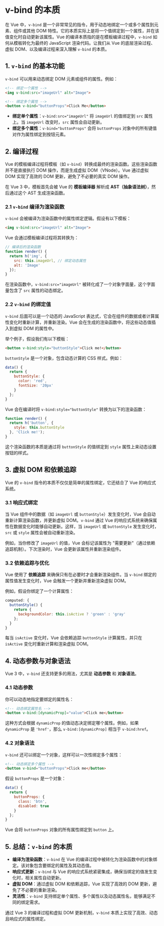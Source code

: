 # v-bind 的本质

在 Vue 中，`v-bind` 是一个非常常见的指令，用于动态地绑定一个或多个属性到元素、组件或其他 DOM 特性。它的本质实际上是将一个值绑定到一个属性，并在该值变化时自动更新该属性。Vue 的编译本质指的是在模板编译过程中，`v-bind` 如何从模板转化为最终的 JavaScript 渲染代码。让我们从 Vue 的底层渲染过程、虚拟 DOM、以及编译过程来深入理解 `v-bind` 的本质。

## 1. **`v-bind` 的基本功能**

`v-bind` 可以用来动态绑定 DOM 元素或组件的属性。例如：

```html
<!-- 绑定一个属性 -->
<img v-bind:src="imageUrl" alt="Image">

<!-- 绑定多个属性 -->
<button v-bind="buttonProps">Click Me</button>
```

- **绑定单个属性**：`v-bind:src="imageUrl"` 将 `imageUrl` 的值绑定到 `src` 属性上。当 `imageUrl` 改变时，`src` 属性会自动更新。
- **绑定多个属性**：`v-bind="buttonProps"` 会将 `buttonProps` 对象中的所有键值对作为属性绑定到按钮元素。

## 2. **编译过程**

Vue 的模板编译过程将模板（如 `v-bind`）转换成最终的渲染函数。这些渲染函数并不是直接执行 DOM 操作，而是生成虚拟 DOM（VNode）。Vue 通过虚拟 DOM 实现了高效的 DOM 更新，避免了不必要的真实 DOM 操作。

在 Vue 3 中，模板首先会被 Vue 的 **模板编译器** 解析成 **AST（抽象语法树）**，然后通过这个 AST 生成渲染函数。

### 2.1 **`v-bind` 编译为渲染函数**

`v-bind` 会被编译为渲染函数中的属性绑定逻辑。假设有以下模板：

```html
<img v-bind:src="imageUrl" alt="Image">
```

Vue 会通过模板编译过程将其转换为：

```javascript
// 编译后的渲染函数
function render() {
  return h('img', {
    src: this.imageUrl, // 绑定动态属性
    alt: 'Image'
  });
}
```

在渲染函数中，`v-bind:src="imageUrl"` 被转化成了一个对象字面量，这个字面量包含了 `src` 属性的动态绑定。

### 2.2 **`v-bind` 的绑定值**

`v-bind` 后面可以是一个动态的 JavaScript 表达式，它会在组件的数据或者计算属性变化时重新计算，并重新渲染。Vue 会在生成的渲染函数中，将这些动态值插入到虚拟 DOM 的属性中。

举个例子，假设我们有以下模板：

```html
<button v-bind:style="buttonStyle">Click me!</button>
```

`buttonStyle` 是一个对象，包含动态计算的 CSS 样式。例如：

```js
data() {
  return {
    buttonStyle: {
      color: 'red',
      fontSize: '20px'
    }
  };
}
```

Vue 会在编译时将 `v-bind:style="buttonStyle"` 转换为以下的渲染函数：

```javascript
function render() {
  return h('button', {
    style: this.buttonStyle
  }, 'Click me!');
}
```

这个渲染函数的本质是通过将 `buttonStyle` 的值绑定到 `style` 属性上来动态设置按钮的样式。

## 3. **虚拟 DOM 和依赖追踪**

Vue 的 `v-bind` 指令的本质不仅仅是简单的属性绑定，它还结合了 Vue 的响应式系统。

### 3.1 **响应式绑定**

当 Vue 组件中的数据（如 `imageUrl` 或 `buttonStyle`）发生变化时，Vue 会自动重新计算渲染函数，并更新虚拟 DOM。`v-bind` 通过 Vue 的响应式系统来确保属性在数据变化时能够自动更新。这样，当 `imageUrl` 或 `buttonStyle` 发生变化时，`src` 或 `style` 属性会被自动重新渲染。

例如，当你修改了 `imageUrl` 的值，Vue 会标记该属性为 "需要更新"（通过依赖追踪机制）。下次渲染时，Vue 会更新该属性并重新渲染组件。

### 3.2 **依赖追踪与优化**

Vue 使用了 **依赖追踪** 来确保只有在必要时才会重新渲染组件。当 `v-bind` 绑定的属性值发生变化时，Vue 会触发一个更新并重新渲染虚拟 DOM。

例如，假设你绑定了一个计算属性：

```js
computed: {
  buttonStyle() {
    return {
      backgroundColor: this.isActive ? 'green' : 'gray'
    };
  }
}
```

每当 `isActive` 变化时，Vue 会依赖追踪 `buttonStyle` 计算属性，并只在 `isActive` 变化时重新计算和渲染虚拟 DOM。

## 4. **动态参数与对象语法**

Vue 3 中，`v-bind` 还支持更多的用法，尤其是 **动态参数** 和 **对象语法**。

### 4.1 **动态参数**

你可以动态地指定要绑定的属性名：

```html
<!-- 动态绑定属性名 -->
<button v-bind:[dynamicProp]="value">Click me</button>
```

这种方式会根据 `dynamicProp` 的值动态决定绑定哪个属性。例如，如果 `dynamicProp` 是 `'href'`，那么 `v-bind:[dynamicProp]` 相当于 `v-bind:href`。

### 4.2 **对象语法**

`v-bind` 还可以绑定一个对象，这样可以一次性绑定多个属性：

```html
<!-- 动态绑定多个属性 -->
<button v-bind="buttonProps">Click me</button>
```

假设 `buttonProps` 是一个对象：

```js
data() {
  return {
    buttonProps: {
      class: 'btn',
      disabled: true
    }
  };
}
```

Vue 会将 `buttonProps` 对象的所有属性绑定到 `button` 上。

## 5. **总结：`v-bind` 的本质**

- **编译为渲染函数**：`v-bind` 在 Vue 的编译过程中被转化为渲染函数中的对象绑定。该对象包含要绑定的属性及其动态值。
- **响应式更新**：`v-bind` 与 Vue 的响应式系统紧密集成，确保当绑定的值发生变化时，相关属性自动更新。
- **虚拟 DOM**：通过虚拟 DOM 和依赖追踪，Vue 实现了高效的 DOM 更新，避免了不必要的重新渲染。
- **灵活性**：`v-bind` 支持绑定单个属性、多个属性以及动态属性名，能够满足不同的绑定需求。

通过 Vue 3 的编译过程和虚拟 DOM 更新机制，`v-bind` 本质上实现了高效、动态且响应式的属性绑定。